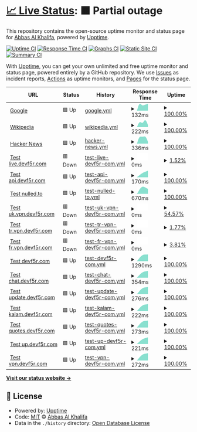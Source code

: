 # [📈 Live Status](https://info-devf5r.github.io/VPN): <!--live status--> **🟧 Partial outage**

This repository contains the open-source uptime monitor and status page for [Abbas Al Khalifa](http://www.devf5r.com/), powered by [Upptime](https://github.com/upptime/upptime).

[![Uptime CI](https://github.com/info-devf5r/VPN/workflows/Uptime%20CI/badge.svg)](https://github.com/info-devf5r/VPN/actions?query=workflow%3A%22Uptime+CI%22)
[![Response Time CI](https://github.com/info-devf5r/VPN/workflows/Response%20Time%20CI/badge.svg)](https://github.com/info-devf5r/VPN/actions?query=workflow%3A%22Response+Time+CI%22)
[![Graphs CI](https://github.com/info-devf5r/VPN/workflows/Graphs%20CI/badge.svg)](https://github.com/info-devf5r/VPN/actions?query=workflow%3A%22Graphs+CI%22)
[![Static Site CI](https://github.com/info-devf5r/VPN/workflows/Static%20Site%20CI/badge.svg)](https://github.com/info-devf5r/VPN/actions?query=workflow%3A%22Static+Site+CI%22)
[![Summary CI](https://github.com/info-devf5r/VPN/workflows/Summary%20CI/badge.svg)](https://github.com/info-devf5r/VPN/actions?query=workflow%3A%22Summary+CI%22)

With [Upptime](https://upptime.js.org), you can get your own unlimited and free uptime monitor and status page, powered entirely by a GitHub repository. We use [Issues](https://github.com/info-devf5r/VPN/issues) as incident reports, [Actions](https://github.com/info-devf5r/VPN/actions) as uptime monitors, and [Pages](https://info-devf5r.github.io/VPN) for the status page.

<!--start: status pages-->
<!-- This summary is generated by Upptime (https://github.com/upptime/upptime) -->
<!-- Do not edit this manually, your changes will be overwritten -->
<!-- prettier-ignore -->
| URL | Status | History | Response Time | Uptime |
| --- | ------ | ------- | ------------- | ------ |
| <img alt="" src="https://icons.duckduckgo.com/ip3/www.google.com.ico" height="13"> [Google](https://www.google.com) | 🟩 Up | [google.yml](https://github.com/info-devf5r/VPN/commits/HEAD/history/google.yml) | <details><summary><img alt="Response time graph" src="./graphs/google/response-time-week.png" height="20"> 132ms</summary><br><a href="https://info-devf5r.github.io/VPN/history/google"><img alt="Response time 132" src="https://img.shields.io/endpoint?url=https%3A%2F%2Fraw.githubusercontent.com%2Finfo-devf5r%2FVPN%2FHEAD%2Fapi%2Fgoogle%2Fresponse-time.json"></a><br><a href="https://info-devf5r.github.io/VPN/history/google"><img alt="24-hour response time 132" src="https://img.shields.io/endpoint?url=https%3A%2F%2Fraw.githubusercontent.com%2Finfo-devf5r%2FVPN%2FHEAD%2Fapi%2Fgoogle%2Fresponse-time-day.json"></a><br><a href="https://info-devf5r.github.io/VPN/history/google"><img alt="7-day response time 132" src="https://img.shields.io/endpoint?url=https%3A%2F%2Fraw.githubusercontent.com%2Finfo-devf5r%2FVPN%2FHEAD%2Fapi%2Fgoogle%2Fresponse-time-week.json"></a><br><a href="https://info-devf5r.github.io/VPN/history/google"><img alt="30-day response time 132" src="https://img.shields.io/endpoint?url=https%3A%2F%2Fraw.githubusercontent.com%2Finfo-devf5r%2FVPN%2FHEAD%2Fapi%2Fgoogle%2Fresponse-time-month.json"></a><br><a href="https://info-devf5r.github.io/VPN/history/google"><img alt="1-year response time 132" src="https://img.shields.io/endpoint?url=https%3A%2F%2Fraw.githubusercontent.com%2Finfo-devf5r%2FVPN%2FHEAD%2Fapi%2Fgoogle%2Fresponse-time-year.json"></a></details> | <details><summary><a href="https://info-devf5r.github.io/VPN/history/google">100.00%</a></summary><a href="https://info-devf5r.github.io/VPN/history/google"><img alt="All-time uptime 100.00%" src="https://img.shields.io/endpoint?url=https%3A%2F%2Fraw.githubusercontent.com%2Finfo-devf5r%2FVPN%2FHEAD%2Fapi%2Fgoogle%2Fuptime.json"></a><br><a href="https://info-devf5r.github.io/VPN/history/google"><img alt="24-hour uptime 100.00%" src="https://img.shields.io/endpoint?url=https%3A%2F%2Fraw.githubusercontent.com%2Finfo-devf5r%2FVPN%2FHEAD%2Fapi%2Fgoogle%2Fuptime-day.json"></a><br><a href="https://info-devf5r.github.io/VPN/history/google"><img alt="7-day uptime 100.00%" src="https://img.shields.io/endpoint?url=https%3A%2F%2Fraw.githubusercontent.com%2Finfo-devf5r%2FVPN%2FHEAD%2Fapi%2Fgoogle%2Fuptime-week.json"></a><br><a href="https://info-devf5r.github.io/VPN/history/google"><img alt="30-day uptime 100.00%" src="https://img.shields.io/endpoint?url=https%3A%2F%2Fraw.githubusercontent.com%2Finfo-devf5r%2FVPN%2FHEAD%2Fapi%2Fgoogle%2Fuptime-month.json"></a><br><a href="https://info-devf5r.github.io/VPN/history/google"><img alt="1-year uptime 100.00%" src="https://img.shields.io/endpoint?url=https%3A%2F%2Fraw.githubusercontent.com%2Finfo-devf5r%2FVPN%2FHEAD%2Fapi%2Fgoogle%2Fuptime-year.json"></a></details>
| <img alt="" src="https://icons.duckduckgo.com/ip3/en.wikipedia.org.ico" height="13"> [Wikipedia](https://en.wikipedia.org) | 🟩 Up | [wikipedia.yml](https://github.com/info-devf5r/VPN/commits/HEAD/history/wikipedia.yml) | <details><summary><img alt="Response time graph" src="./graphs/wikipedia/response-time-week.png" height="20"> 222ms</summary><br><a href="https://info-devf5r.github.io/VPN/history/wikipedia"><img alt="Response time 222" src="https://img.shields.io/endpoint?url=https%3A%2F%2Fraw.githubusercontent.com%2Finfo-devf5r%2FVPN%2FHEAD%2Fapi%2Fwikipedia%2Fresponse-time.json"></a><br><a href="https://info-devf5r.github.io/VPN/history/wikipedia"><img alt="24-hour response time 222" src="https://img.shields.io/endpoint?url=https%3A%2F%2Fraw.githubusercontent.com%2Finfo-devf5r%2FVPN%2FHEAD%2Fapi%2Fwikipedia%2Fresponse-time-day.json"></a><br><a href="https://info-devf5r.github.io/VPN/history/wikipedia"><img alt="7-day response time 222" src="https://img.shields.io/endpoint?url=https%3A%2F%2Fraw.githubusercontent.com%2Finfo-devf5r%2FVPN%2FHEAD%2Fapi%2Fwikipedia%2Fresponse-time-week.json"></a><br><a href="https://info-devf5r.github.io/VPN/history/wikipedia"><img alt="30-day response time 222" src="https://img.shields.io/endpoint?url=https%3A%2F%2Fraw.githubusercontent.com%2Finfo-devf5r%2FVPN%2FHEAD%2Fapi%2Fwikipedia%2Fresponse-time-month.json"></a><br><a href="https://info-devf5r.github.io/VPN/history/wikipedia"><img alt="1-year response time 222" src="https://img.shields.io/endpoint?url=https%3A%2F%2Fraw.githubusercontent.com%2Finfo-devf5r%2FVPN%2FHEAD%2Fapi%2Fwikipedia%2Fresponse-time-year.json"></a></details> | <details><summary><a href="https://info-devf5r.github.io/VPN/history/wikipedia">100.00%</a></summary><a href="https://info-devf5r.github.io/VPN/history/wikipedia"><img alt="All-time uptime 100.00%" src="https://img.shields.io/endpoint?url=https%3A%2F%2Fraw.githubusercontent.com%2Finfo-devf5r%2FVPN%2FHEAD%2Fapi%2Fwikipedia%2Fuptime.json"></a><br><a href="https://info-devf5r.github.io/VPN/history/wikipedia"><img alt="24-hour uptime 100.00%" src="https://img.shields.io/endpoint?url=https%3A%2F%2Fraw.githubusercontent.com%2Finfo-devf5r%2FVPN%2FHEAD%2Fapi%2Fwikipedia%2Fuptime-day.json"></a><br><a href="https://info-devf5r.github.io/VPN/history/wikipedia"><img alt="7-day uptime 100.00%" src="https://img.shields.io/endpoint?url=https%3A%2F%2Fraw.githubusercontent.com%2Finfo-devf5r%2FVPN%2FHEAD%2Fapi%2Fwikipedia%2Fuptime-week.json"></a><br><a href="https://info-devf5r.github.io/VPN/history/wikipedia"><img alt="30-day uptime 100.00%" src="https://img.shields.io/endpoint?url=https%3A%2F%2Fraw.githubusercontent.com%2Finfo-devf5r%2FVPN%2FHEAD%2Fapi%2Fwikipedia%2Fuptime-month.json"></a><br><a href="https://info-devf5r.github.io/VPN/history/wikipedia"><img alt="1-year uptime 100.00%" src="https://img.shields.io/endpoint?url=https%3A%2F%2Fraw.githubusercontent.com%2Finfo-devf5r%2FVPN%2FHEAD%2Fapi%2Fwikipedia%2Fuptime-year.json"></a></details>
| <img alt="" src="https://icons.duckduckgo.com/ip3/news.ycombinator.com.ico" height="13"> [Hacker News](https://news.ycombinator.com) | 🟩 Up | [hacker-news.yml](https://github.com/info-devf5r/VPN/commits/HEAD/history/hacker-news.yml) | <details><summary><img alt="Response time graph" src="./graphs/hacker-news/response-time-week.png" height="20"> 336ms</summary><br><a href="https://info-devf5r.github.io/VPN/history/hacker-news"><img alt="Response time 336" src="https://img.shields.io/endpoint?url=https%3A%2F%2Fraw.githubusercontent.com%2Finfo-devf5r%2FVPN%2FHEAD%2Fapi%2Fhacker-news%2Fresponse-time.json"></a><br><a href="https://info-devf5r.github.io/VPN/history/hacker-news"><img alt="24-hour response time 336" src="https://img.shields.io/endpoint?url=https%3A%2F%2Fraw.githubusercontent.com%2Finfo-devf5r%2FVPN%2FHEAD%2Fapi%2Fhacker-news%2Fresponse-time-day.json"></a><br><a href="https://info-devf5r.github.io/VPN/history/hacker-news"><img alt="7-day response time 336" src="https://img.shields.io/endpoint?url=https%3A%2F%2Fraw.githubusercontent.com%2Finfo-devf5r%2FVPN%2FHEAD%2Fapi%2Fhacker-news%2Fresponse-time-week.json"></a><br><a href="https://info-devf5r.github.io/VPN/history/hacker-news"><img alt="30-day response time 336" src="https://img.shields.io/endpoint?url=https%3A%2F%2Fraw.githubusercontent.com%2Finfo-devf5r%2FVPN%2FHEAD%2Fapi%2Fhacker-news%2Fresponse-time-month.json"></a><br><a href="https://info-devf5r.github.io/VPN/history/hacker-news"><img alt="1-year response time 336" src="https://img.shields.io/endpoint?url=https%3A%2F%2Fraw.githubusercontent.com%2Finfo-devf5r%2FVPN%2FHEAD%2Fapi%2Fhacker-news%2Fresponse-time-year.json"></a></details> | <details><summary><a href="https://info-devf5r.github.io/VPN/history/hacker-news">100.00%</a></summary><a href="https://info-devf5r.github.io/VPN/history/hacker-news"><img alt="All-time uptime 100.00%" src="https://img.shields.io/endpoint?url=https%3A%2F%2Fraw.githubusercontent.com%2Finfo-devf5r%2FVPN%2FHEAD%2Fapi%2Fhacker-news%2Fuptime.json"></a><br><a href="https://info-devf5r.github.io/VPN/history/hacker-news"><img alt="24-hour uptime 100.00%" src="https://img.shields.io/endpoint?url=https%3A%2F%2Fraw.githubusercontent.com%2Finfo-devf5r%2FVPN%2FHEAD%2Fapi%2Fhacker-news%2Fuptime-day.json"></a><br><a href="https://info-devf5r.github.io/VPN/history/hacker-news"><img alt="7-day uptime 100.00%" src="https://img.shields.io/endpoint?url=https%3A%2F%2Fraw.githubusercontent.com%2Finfo-devf5r%2FVPN%2FHEAD%2Fapi%2Fhacker-news%2Fuptime-week.json"></a><br><a href="https://info-devf5r.github.io/VPN/history/hacker-news"><img alt="30-day uptime 100.00%" src="https://img.shields.io/endpoint?url=https%3A%2F%2Fraw.githubusercontent.com%2Finfo-devf5r%2FVPN%2FHEAD%2Fapi%2Fhacker-news%2Fuptime-month.json"></a><br><a href="https://info-devf5r.github.io/VPN/history/hacker-news"><img alt="1-year uptime 100.00%" src="https://img.shields.io/endpoint?url=https%3A%2F%2Fraw.githubusercontent.com%2Finfo-devf5r%2FVPN%2FHEAD%2Fapi%2Fhacker-news%2Fuptime-year.json"></a></details>
| <img alt="" src="https://icons.duckduckgo.com/ip3/live.devf5r.com.ico" height="13"> [Test live.devf5r.com](https://live.devf5r.com) | 🟥 Down | [test-live-devf5r-com.yml](https://github.com/info-devf5r/VPN/commits/HEAD/history/test-live-devf5r-com.yml) | <details><summary><img alt="Response time graph" src="./graphs/test-live-devf5r-com/response-time-week.png" height="20"> 0ms</summary><br><a href="https://info-devf5r.github.io/VPN/history/test-live-devf5r-com"><img alt="Response time 0" src="https://img.shields.io/endpoint?url=https%3A%2F%2Fraw.githubusercontent.com%2Finfo-devf5r%2FVPN%2FHEAD%2Fapi%2Ftest-live-devf5r-com%2Fresponse-time.json"></a><br><a href="https://info-devf5r.github.io/VPN/history/test-live-devf5r-com"><img alt="24-hour response time 0" src="https://img.shields.io/endpoint?url=https%3A%2F%2Fraw.githubusercontent.com%2Finfo-devf5r%2FVPN%2FHEAD%2Fapi%2Ftest-live-devf5r-com%2Fresponse-time-day.json"></a><br><a href="https://info-devf5r.github.io/VPN/history/test-live-devf5r-com"><img alt="7-day response time 0" src="https://img.shields.io/endpoint?url=https%3A%2F%2Fraw.githubusercontent.com%2Finfo-devf5r%2FVPN%2FHEAD%2Fapi%2Ftest-live-devf5r-com%2Fresponse-time-week.json"></a><br><a href="https://info-devf5r.github.io/VPN/history/test-live-devf5r-com"><img alt="30-day response time 0" src="https://img.shields.io/endpoint?url=https%3A%2F%2Fraw.githubusercontent.com%2Finfo-devf5r%2FVPN%2FHEAD%2Fapi%2Ftest-live-devf5r-com%2Fresponse-time-month.json"></a><br><a href="https://info-devf5r.github.io/VPN/history/test-live-devf5r-com"><img alt="1-year response time 0" src="https://img.shields.io/endpoint?url=https%3A%2F%2Fraw.githubusercontent.com%2Finfo-devf5r%2FVPN%2FHEAD%2Fapi%2Ftest-live-devf5r-com%2Fresponse-time-year.json"></a></details> | <details><summary><a href="https://info-devf5r.github.io/VPN/history/test-live-devf5r-com">1.52%</a></summary><a href="https://info-devf5r.github.io/VPN/history/test-live-devf5r-com"><img alt="All-time uptime 1.52%" src="https://img.shields.io/endpoint?url=https%3A%2F%2Fraw.githubusercontent.com%2Finfo-devf5r%2FVPN%2FHEAD%2Fapi%2Ftest-live-devf5r-com%2Fuptime.json"></a><br><a href="https://info-devf5r.github.io/VPN/history/test-live-devf5r-com"><img alt="24-hour uptime 1.52%" src="https://img.shields.io/endpoint?url=https%3A%2F%2Fraw.githubusercontent.com%2Finfo-devf5r%2FVPN%2FHEAD%2Fapi%2Ftest-live-devf5r-com%2Fuptime-day.json"></a><br><a href="https://info-devf5r.github.io/VPN/history/test-live-devf5r-com"><img alt="7-day uptime 1.52%" src="https://img.shields.io/endpoint?url=https%3A%2F%2Fraw.githubusercontent.com%2Finfo-devf5r%2FVPN%2FHEAD%2Fapi%2Ftest-live-devf5r-com%2Fuptime-week.json"></a><br><a href="https://info-devf5r.github.io/VPN/history/test-live-devf5r-com"><img alt="30-day uptime 1.52%" src="https://img.shields.io/endpoint?url=https%3A%2F%2Fraw.githubusercontent.com%2Finfo-devf5r%2FVPN%2FHEAD%2Fapi%2Ftest-live-devf5r-com%2Fuptime-month.json"></a><br><a href="https://info-devf5r.github.io/VPN/history/test-live-devf5r-com"><img alt="1-year uptime 1.52%" src="https://img.shields.io/endpoint?url=https%3A%2F%2Fraw.githubusercontent.com%2Finfo-devf5r%2FVPN%2FHEAD%2Fapi%2Ftest-live-devf5r-com%2Fuptime-year.json"></a></details>
| <img alt="" src="https://icons.duckduckgo.com/ip3/api.devf5r.com.ico" height="13"> [Test api.devf5r.com](http://api.devf5r.com) | 🟩 Up | [test-api-devf5r-com.yml](https://github.com/info-devf5r/VPN/commits/HEAD/history/test-api-devf5r-com.yml) | <details><summary><img alt="Response time graph" src="./graphs/test-api-devf5r-com/response-time-week.png" height="20"> 170ms</summary><br><a href="https://info-devf5r.github.io/VPN/history/test-api-devf5r-com"><img alt="Response time 170" src="https://img.shields.io/endpoint?url=https%3A%2F%2Fraw.githubusercontent.com%2Finfo-devf5r%2FVPN%2FHEAD%2Fapi%2Ftest-api-devf5r-com%2Fresponse-time.json"></a><br><a href="https://info-devf5r.github.io/VPN/history/test-api-devf5r-com"><img alt="24-hour response time 170" src="https://img.shields.io/endpoint?url=https%3A%2F%2Fraw.githubusercontent.com%2Finfo-devf5r%2FVPN%2FHEAD%2Fapi%2Ftest-api-devf5r-com%2Fresponse-time-day.json"></a><br><a href="https://info-devf5r.github.io/VPN/history/test-api-devf5r-com"><img alt="7-day response time 170" src="https://img.shields.io/endpoint?url=https%3A%2F%2Fraw.githubusercontent.com%2Finfo-devf5r%2FVPN%2FHEAD%2Fapi%2Ftest-api-devf5r-com%2Fresponse-time-week.json"></a><br><a href="https://info-devf5r.github.io/VPN/history/test-api-devf5r-com"><img alt="30-day response time 170" src="https://img.shields.io/endpoint?url=https%3A%2F%2Fraw.githubusercontent.com%2Finfo-devf5r%2FVPN%2FHEAD%2Fapi%2Ftest-api-devf5r-com%2Fresponse-time-month.json"></a><br><a href="https://info-devf5r.github.io/VPN/history/test-api-devf5r-com"><img alt="1-year response time 170" src="https://img.shields.io/endpoint?url=https%3A%2F%2Fraw.githubusercontent.com%2Finfo-devf5r%2FVPN%2FHEAD%2Fapi%2Ftest-api-devf5r-com%2Fresponse-time-year.json"></a></details> | <details><summary><a href="https://info-devf5r.github.io/VPN/history/test-api-devf5r-com">100.00%</a></summary><a href="https://info-devf5r.github.io/VPN/history/test-api-devf5r-com"><img alt="All-time uptime 100.00%" src="https://img.shields.io/endpoint?url=https%3A%2F%2Fraw.githubusercontent.com%2Finfo-devf5r%2FVPN%2FHEAD%2Fapi%2Ftest-api-devf5r-com%2Fuptime.json"></a><br><a href="https://info-devf5r.github.io/VPN/history/test-api-devf5r-com"><img alt="24-hour uptime 100.00%" src="https://img.shields.io/endpoint?url=https%3A%2F%2Fraw.githubusercontent.com%2Finfo-devf5r%2FVPN%2FHEAD%2Fapi%2Ftest-api-devf5r-com%2Fuptime-day.json"></a><br><a href="https://info-devf5r.github.io/VPN/history/test-api-devf5r-com"><img alt="7-day uptime 100.00%" src="https://img.shields.io/endpoint?url=https%3A%2F%2Fraw.githubusercontent.com%2Finfo-devf5r%2FVPN%2FHEAD%2Fapi%2Ftest-api-devf5r-com%2Fuptime-week.json"></a><br><a href="https://info-devf5r.github.io/VPN/history/test-api-devf5r-com"><img alt="30-day uptime 100.00%" src="https://img.shields.io/endpoint?url=https%3A%2F%2Fraw.githubusercontent.com%2Finfo-devf5r%2FVPN%2FHEAD%2Fapi%2Ftest-api-devf5r-com%2Fuptime-month.json"></a><br><a href="https://info-devf5r.github.io/VPN/history/test-api-devf5r-com"><img alt="1-year uptime 100.00%" src="https://img.shields.io/endpoint?url=https%3A%2F%2Fraw.githubusercontent.com%2Finfo-devf5r%2FVPN%2FHEAD%2Fapi%2Ftest-api-devf5r-com%2Fuptime-year.json"></a></details>
| <img alt="" src="https://icons.duckduckgo.com/ip3/www.nulled.to.ico" height="13"> [Test nulled.to](https://www.nulled.to) | 🟩 Up | [test-nulled-to.yml](https://github.com/info-devf5r/VPN/commits/HEAD/history/test-nulled-to.yml) | <details><summary><img alt="Response time graph" src="./graphs/test-nulled-to/response-time-week.png" height="20"> 670ms</summary><br><a href="https://info-devf5r.github.io/VPN/history/test-nulled-to"><img alt="Response time 670" src="https://img.shields.io/endpoint?url=https%3A%2F%2Fraw.githubusercontent.com%2Finfo-devf5r%2FVPN%2FHEAD%2Fapi%2Ftest-nulled-to%2Fresponse-time.json"></a><br><a href="https://info-devf5r.github.io/VPN/history/test-nulled-to"><img alt="24-hour response time 670" src="https://img.shields.io/endpoint?url=https%3A%2F%2Fraw.githubusercontent.com%2Finfo-devf5r%2FVPN%2FHEAD%2Fapi%2Ftest-nulled-to%2Fresponse-time-day.json"></a><br><a href="https://info-devf5r.github.io/VPN/history/test-nulled-to"><img alt="7-day response time 670" src="https://img.shields.io/endpoint?url=https%3A%2F%2Fraw.githubusercontent.com%2Finfo-devf5r%2FVPN%2FHEAD%2Fapi%2Ftest-nulled-to%2Fresponse-time-week.json"></a><br><a href="https://info-devf5r.github.io/VPN/history/test-nulled-to"><img alt="30-day response time 670" src="https://img.shields.io/endpoint?url=https%3A%2F%2Fraw.githubusercontent.com%2Finfo-devf5r%2FVPN%2FHEAD%2Fapi%2Ftest-nulled-to%2Fresponse-time-month.json"></a><br><a href="https://info-devf5r.github.io/VPN/history/test-nulled-to"><img alt="1-year response time 670" src="https://img.shields.io/endpoint?url=https%3A%2F%2Fraw.githubusercontent.com%2Finfo-devf5r%2FVPN%2FHEAD%2Fapi%2Ftest-nulled-to%2Fresponse-time-year.json"></a></details> | <details><summary><a href="https://info-devf5r.github.io/VPN/history/test-nulled-to">100.00%</a></summary><a href="https://info-devf5r.github.io/VPN/history/test-nulled-to"><img alt="All-time uptime 100.00%" src="https://img.shields.io/endpoint?url=https%3A%2F%2Fraw.githubusercontent.com%2Finfo-devf5r%2FVPN%2FHEAD%2Fapi%2Ftest-nulled-to%2Fuptime.json"></a><br><a href="https://info-devf5r.github.io/VPN/history/test-nulled-to"><img alt="24-hour uptime 100.00%" src="https://img.shields.io/endpoint?url=https%3A%2F%2Fraw.githubusercontent.com%2Finfo-devf5r%2FVPN%2FHEAD%2Fapi%2Ftest-nulled-to%2Fuptime-day.json"></a><br><a href="https://info-devf5r.github.io/VPN/history/test-nulled-to"><img alt="7-day uptime 100.00%" src="https://img.shields.io/endpoint?url=https%3A%2F%2Fraw.githubusercontent.com%2Finfo-devf5r%2FVPN%2FHEAD%2Fapi%2Ftest-nulled-to%2Fuptime-week.json"></a><br><a href="https://info-devf5r.github.io/VPN/history/test-nulled-to"><img alt="30-day uptime 100.00%" src="https://img.shields.io/endpoint?url=https%3A%2F%2Fraw.githubusercontent.com%2Finfo-devf5r%2FVPN%2FHEAD%2Fapi%2Ftest-nulled-to%2Fuptime-month.json"></a><br><a href="https://info-devf5r.github.io/VPN/history/test-nulled-to"><img alt="1-year uptime 100.00%" src="https://img.shields.io/endpoint?url=https%3A%2F%2Fraw.githubusercontent.com%2Finfo-devf5r%2FVPN%2FHEAD%2Fapi%2Ftest-nulled-to%2Fuptime-year.json"></a></details>
| <img alt="" src="https://icons.duckduckgo.com/ip3/uk.vpn.devf5r.com.ico" height="13"> [Test uk.vpn.devf5r.com](http://uk.vpn.devf5r.com) | 🟥 Down | [test-uk-vpn-devf5r-com.yml](https://github.com/info-devf5r/VPN/commits/HEAD/history/test-uk-vpn-devf5r-com.yml) | <details><summary><img alt="Response time graph" src="./graphs/test-uk-vpn-devf5r-com/response-time-week.png" height="20"> 0ms</summary><br><a href="https://info-devf5r.github.io/VPN/history/test-uk-vpn-devf5r-com"><img alt="Response time 0" src="https://img.shields.io/endpoint?url=https%3A%2F%2Fraw.githubusercontent.com%2Finfo-devf5r%2FVPN%2FHEAD%2Fapi%2Ftest-uk-vpn-devf5r-com%2Fresponse-time.json"></a><br><a href="https://info-devf5r.github.io/VPN/history/test-uk-vpn-devf5r-com"><img alt="24-hour response time 0" src="https://img.shields.io/endpoint?url=https%3A%2F%2Fraw.githubusercontent.com%2Finfo-devf5r%2FVPN%2FHEAD%2Fapi%2Ftest-uk-vpn-devf5r-com%2Fresponse-time-day.json"></a><br><a href="https://info-devf5r.github.io/VPN/history/test-uk-vpn-devf5r-com"><img alt="7-day response time 0" src="https://img.shields.io/endpoint?url=https%3A%2F%2Fraw.githubusercontent.com%2Finfo-devf5r%2FVPN%2FHEAD%2Fapi%2Ftest-uk-vpn-devf5r-com%2Fresponse-time-week.json"></a><br><a href="https://info-devf5r.github.io/VPN/history/test-uk-vpn-devf5r-com"><img alt="30-day response time 0" src="https://img.shields.io/endpoint?url=https%3A%2F%2Fraw.githubusercontent.com%2Finfo-devf5r%2FVPN%2FHEAD%2Fapi%2Ftest-uk-vpn-devf5r-com%2Fresponse-time-month.json"></a><br><a href="https://info-devf5r.github.io/VPN/history/test-uk-vpn-devf5r-com"><img alt="1-year response time 0" src="https://img.shields.io/endpoint?url=https%3A%2F%2Fraw.githubusercontent.com%2Finfo-devf5r%2FVPN%2FHEAD%2Fapi%2Ftest-uk-vpn-devf5r-com%2Fresponse-time-year.json"></a></details> | <details><summary><a href="https://info-devf5r.github.io/VPN/history/test-uk-vpn-devf5r-com">54.57%</a></summary><a href="https://info-devf5r.github.io/VPN/history/test-uk-vpn-devf5r-com"><img alt="All-time uptime 54.57%" src="https://img.shields.io/endpoint?url=https%3A%2F%2Fraw.githubusercontent.com%2Finfo-devf5r%2FVPN%2FHEAD%2Fapi%2Ftest-uk-vpn-devf5r-com%2Fuptime.json"></a><br><a href="https://info-devf5r.github.io/VPN/history/test-uk-vpn-devf5r-com"><img alt="24-hour uptime 54.57%" src="https://img.shields.io/endpoint?url=https%3A%2F%2Fraw.githubusercontent.com%2Finfo-devf5r%2FVPN%2FHEAD%2Fapi%2Ftest-uk-vpn-devf5r-com%2Fuptime-day.json"></a><br><a href="https://info-devf5r.github.io/VPN/history/test-uk-vpn-devf5r-com"><img alt="7-day uptime 54.57%" src="https://img.shields.io/endpoint?url=https%3A%2F%2Fraw.githubusercontent.com%2Finfo-devf5r%2FVPN%2FHEAD%2Fapi%2Ftest-uk-vpn-devf5r-com%2Fuptime-week.json"></a><br><a href="https://info-devf5r.github.io/VPN/history/test-uk-vpn-devf5r-com"><img alt="30-day uptime 54.57%" src="https://img.shields.io/endpoint?url=https%3A%2F%2Fraw.githubusercontent.com%2Finfo-devf5r%2FVPN%2FHEAD%2Fapi%2Ftest-uk-vpn-devf5r-com%2Fuptime-month.json"></a><br><a href="https://info-devf5r.github.io/VPN/history/test-uk-vpn-devf5r-com"><img alt="1-year uptime 54.57%" src="https://img.shields.io/endpoint?url=https%3A%2F%2Fraw.githubusercontent.com%2Finfo-devf5r%2FVPN%2FHEAD%2Fapi%2Ftest-uk-vpn-devf5r-com%2Fuptime-year.json"></a></details>
| <img alt="" src="https://icons.duckduckgo.com/ip3/tr.vpn.devf5r.com.ico" height="13"> [Test tr.vpn.devf5r.com](http://tr.vpn.devf5r.com) | 🟥 Down | [test-tr-vpn-devf5r-com.yml](https://github.com/info-devf5r/VPN/commits/HEAD/history/test-tr-vpn-devf5r-com.yml) | <details><summary><img alt="Response time graph" src="./graphs/test-tr-vpn-devf5r-com/response-time-week.png" height="20"> 0ms</summary><br><a href="https://info-devf5r.github.io/VPN/history/test-tr-vpn-devf5r-com"><img alt="Response time 0" src="https://img.shields.io/endpoint?url=https%3A%2F%2Fraw.githubusercontent.com%2Finfo-devf5r%2FVPN%2FHEAD%2Fapi%2Ftest-tr-vpn-devf5r-com%2Fresponse-time.json"></a><br><a href="https://info-devf5r.github.io/VPN/history/test-tr-vpn-devf5r-com"><img alt="24-hour response time 0" src="https://img.shields.io/endpoint?url=https%3A%2F%2Fraw.githubusercontent.com%2Finfo-devf5r%2FVPN%2FHEAD%2Fapi%2Ftest-tr-vpn-devf5r-com%2Fresponse-time-day.json"></a><br><a href="https://info-devf5r.github.io/VPN/history/test-tr-vpn-devf5r-com"><img alt="7-day response time 0" src="https://img.shields.io/endpoint?url=https%3A%2F%2Fraw.githubusercontent.com%2Finfo-devf5r%2FVPN%2FHEAD%2Fapi%2Ftest-tr-vpn-devf5r-com%2Fresponse-time-week.json"></a><br><a href="https://info-devf5r.github.io/VPN/history/test-tr-vpn-devf5r-com"><img alt="30-day response time 0" src="https://img.shields.io/endpoint?url=https%3A%2F%2Fraw.githubusercontent.com%2Finfo-devf5r%2FVPN%2FHEAD%2Fapi%2Ftest-tr-vpn-devf5r-com%2Fresponse-time-month.json"></a><br><a href="https://info-devf5r.github.io/VPN/history/test-tr-vpn-devf5r-com"><img alt="1-year response time 0" src="https://img.shields.io/endpoint?url=https%3A%2F%2Fraw.githubusercontent.com%2Finfo-devf5r%2FVPN%2FHEAD%2Fapi%2Ftest-tr-vpn-devf5r-com%2Fresponse-time-year.json"></a></details> | <details><summary><a href="https://info-devf5r.github.io/VPN/history/test-tr-vpn-devf5r-com">1.77%</a></summary><a href="https://info-devf5r.github.io/VPN/history/test-tr-vpn-devf5r-com"><img alt="All-time uptime 1.77%" src="https://img.shields.io/endpoint?url=https%3A%2F%2Fraw.githubusercontent.com%2Finfo-devf5r%2FVPN%2FHEAD%2Fapi%2Ftest-tr-vpn-devf5r-com%2Fuptime.json"></a><br><a href="https://info-devf5r.github.io/VPN/history/test-tr-vpn-devf5r-com"><img alt="24-hour uptime 1.77%" src="https://img.shields.io/endpoint?url=https%3A%2F%2Fraw.githubusercontent.com%2Finfo-devf5r%2FVPN%2FHEAD%2Fapi%2Ftest-tr-vpn-devf5r-com%2Fuptime-day.json"></a><br><a href="https://info-devf5r.github.io/VPN/history/test-tr-vpn-devf5r-com"><img alt="7-day uptime 1.77%" src="https://img.shields.io/endpoint?url=https%3A%2F%2Fraw.githubusercontent.com%2Finfo-devf5r%2FVPN%2FHEAD%2Fapi%2Ftest-tr-vpn-devf5r-com%2Fuptime-week.json"></a><br><a href="https://info-devf5r.github.io/VPN/history/test-tr-vpn-devf5r-com"><img alt="30-day uptime 1.77%" src="https://img.shields.io/endpoint?url=https%3A%2F%2Fraw.githubusercontent.com%2Finfo-devf5r%2FVPN%2FHEAD%2Fapi%2Ftest-tr-vpn-devf5r-com%2Fuptime-month.json"></a><br><a href="https://info-devf5r.github.io/VPN/history/test-tr-vpn-devf5r-com"><img alt="1-year uptime 1.77%" src="https://img.shields.io/endpoint?url=https%3A%2F%2Fraw.githubusercontent.com%2Finfo-devf5r%2FVPN%2FHEAD%2Fapi%2Ftest-tr-vpn-devf5r-com%2Fuptime-year.json"></a></details>
| <img alt="" src="https://icons.duckduckgo.com/ip3/fr.vpn.devf5r.com.ico" height="13"> [Test fr.vpn.devf5r.com](http://fr.vpn.devf5r.com) | 🟥 Down | [test-fr-vpn-devf5r-com.yml](https://github.com/info-devf5r/VPN/commits/HEAD/history/test-fr-vpn-devf5r-com.yml) | <details><summary><img alt="Response time graph" src="./graphs/test-fr-vpn-devf5r-com/response-time-week.png" height="20"> 0ms</summary><br><a href="https://info-devf5r.github.io/VPN/history/test-fr-vpn-devf5r-com"><img alt="Response time 0" src="https://img.shields.io/endpoint?url=https%3A%2F%2Fraw.githubusercontent.com%2Finfo-devf5r%2FVPN%2FHEAD%2Fapi%2Ftest-fr-vpn-devf5r-com%2Fresponse-time.json"></a><br><a href="https://info-devf5r.github.io/VPN/history/test-fr-vpn-devf5r-com"><img alt="24-hour response time 0" src="https://img.shields.io/endpoint?url=https%3A%2F%2Fraw.githubusercontent.com%2Finfo-devf5r%2FVPN%2FHEAD%2Fapi%2Ftest-fr-vpn-devf5r-com%2Fresponse-time-day.json"></a><br><a href="https://info-devf5r.github.io/VPN/history/test-fr-vpn-devf5r-com"><img alt="7-day response time 0" src="https://img.shields.io/endpoint?url=https%3A%2F%2Fraw.githubusercontent.com%2Finfo-devf5r%2FVPN%2FHEAD%2Fapi%2Ftest-fr-vpn-devf5r-com%2Fresponse-time-week.json"></a><br><a href="https://info-devf5r.github.io/VPN/history/test-fr-vpn-devf5r-com"><img alt="30-day response time 0" src="https://img.shields.io/endpoint?url=https%3A%2F%2Fraw.githubusercontent.com%2Finfo-devf5r%2FVPN%2FHEAD%2Fapi%2Ftest-fr-vpn-devf5r-com%2Fresponse-time-month.json"></a><br><a href="https://info-devf5r.github.io/VPN/history/test-fr-vpn-devf5r-com"><img alt="1-year response time 0" src="https://img.shields.io/endpoint?url=https%3A%2F%2Fraw.githubusercontent.com%2Finfo-devf5r%2FVPN%2FHEAD%2Fapi%2Ftest-fr-vpn-devf5r-com%2Fresponse-time-year.json"></a></details> | <details><summary><a href="https://info-devf5r.github.io/VPN/history/test-fr-vpn-devf5r-com">3.81%</a></summary><a href="https://info-devf5r.github.io/VPN/history/test-fr-vpn-devf5r-com"><img alt="All-time uptime 3.81%" src="https://img.shields.io/endpoint?url=https%3A%2F%2Fraw.githubusercontent.com%2Finfo-devf5r%2FVPN%2FHEAD%2Fapi%2Ftest-fr-vpn-devf5r-com%2Fuptime.json"></a><br><a href="https://info-devf5r.github.io/VPN/history/test-fr-vpn-devf5r-com"><img alt="24-hour uptime 3.81%" src="https://img.shields.io/endpoint?url=https%3A%2F%2Fraw.githubusercontent.com%2Finfo-devf5r%2FVPN%2FHEAD%2Fapi%2Ftest-fr-vpn-devf5r-com%2Fuptime-day.json"></a><br><a href="https://info-devf5r.github.io/VPN/history/test-fr-vpn-devf5r-com"><img alt="7-day uptime 3.81%" src="https://img.shields.io/endpoint?url=https%3A%2F%2Fraw.githubusercontent.com%2Finfo-devf5r%2FVPN%2FHEAD%2Fapi%2Ftest-fr-vpn-devf5r-com%2Fuptime-week.json"></a><br><a href="https://info-devf5r.github.io/VPN/history/test-fr-vpn-devf5r-com"><img alt="30-day uptime 3.81%" src="https://img.shields.io/endpoint?url=https%3A%2F%2Fraw.githubusercontent.com%2Finfo-devf5r%2FVPN%2FHEAD%2Fapi%2Ftest-fr-vpn-devf5r-com%2Fuptime-month.json"></a><br><a href="https://info-devf5r.github.io/VPN/history/test-fr-vpn-devf5r-com"><img alt="1-year uptime 3.81%" src="https://img.shields.io/endpoint?url=https%3A%2F%2Fraw.githubusercontent.com%2Finfo-devf5r%2FVPN%2FHEAD%2Fapi%2Ftest-fr-vpn-devf5r-com%2Fuptime-year.json"></a></details>
| <img alt="" src="https://icons.duckduckgo.com/ip3/devf5r.com.ico" height="13"> [Test devf5r.com](https://devf5r.com) | 🟩 Up | [test-devf5r-com.yml](https://github.com/info-devf5r/VPN/commits/HEAD/history/test-devf5r-com.yml) | <details><summary><img alt="Response time graph" src="./graphs/test-devf5r-com/response-time-week.png" height="20"> 1290ms</summary><br><a href="https://info-devf5r.github.io/VPN/history/test-devf5r-com"><img alt="Response time 1290" src="https://img.shields.io/endpoint?url=https%3A%2F%2Fraw.githubusercontent.com%2Finfo-devf5r%2FVPN%2FHEAD%2Fapi%2Ftest-devf5r-com%2Fresponse-time.json"></a><br><a href="https://info-devf5r.github.io/VPN/history/test-devf5r-com"><img alt="24-hour response time 1290" src="https://img.shields.io/endpoint?url=https%3A%2F%2Fraw.githubusercontent.com%2Finfo-devf5r%2FVPN%2FHEAD%2Fapi%2Ftest-devf5r-com%2Fresponse-time-day.json"></a><br><a href="https://info-devf5r.github.io/VPN/history/test-devf5r-com"><img alt="7-day response time 1290" src="https://img.shields.io/endpoint?url=https%3A%2F%2Fraw.githubusercontent.com%2Finfo-devf5r%2FVPN%2FHEAD%2Fapi%2Ftest-devf5r-com%2Fresponse-time-week.json"></a><br><a href="https://info-devf5r.github.io/VPN/history/test-devf5r-com"><img alt="30-day response time 1290" src="https://img.shields.io/endpoint?url=https%3A%2F%2Fraw.githubusercontent.com%2Finfo-devf5r%2FVPN%2FHEAD%2Fapi%2Ftest-devf5r-com%2Fresponse-time-month.json"></a><br><a href="https://info-devf5r.github.io/VPN/history/test-devf5r-com"><img alt="1-year response time 1290" src="https://img.shields.io/endpoint?url=https%3A%2F%2Fraw.githubusercontent.com%2Finfo-devf5r%2FVPN%2FHEAD%2Fapi%2Ftest-devf5r-com%2Fresponse-time-year.json"></a></details> | <details><summary><a href="https://info-devf5r.github.io/VPN/history/test-devf5r-com">100.00%</a></summary><a href="https://info-devf5r.github.io/VPN/history/test-devf5r-com"><img alt="All-time uptime 100.00%" src="https://img.shields.io/endpoint?url=https%3A%2F%2Fraw.githubusercontent.com%2Finfo-devf5r%2FVPN%2FHEAD%2Fapi%2Ftest-devf5r-com%2Fuptime.json"></a><br><a href="https://info-devf5r.github.io/VPN/history/test-devf5r-com"><img alt="24-hour uptime 100.00%" src="https://img.shields.io/endpoint?url=https%3A%2F%2Fraw.githubusercontent.com%2Finfo-devf5r%2FVPN%2FHEAD%2Fapi%2Ftest-devf5r-com%2Fuptime-day.json"></a><br><a href="https://info-devf5r.github.io/VPN/history/test-devf5r-com"><img alt="7-day uptime 100.00%" src="https://img.shields.io/endpoint?url=https%3A%2F%2Fraw.githubusercontent.com%2Finfo-devf5r%2FVPN%2FHEAD%2Fapi%2Ftest-devf5r-com%2Fuptime-week.json"></a><br><a href="https://info-devf5r.github.io/VPN/history/test-devf5r-com"><img alt="30-day uptime 100.00%" src="https://img.shields.io/endpoint?url=https%3A%2F%2Fraw.githubusercontent.com%2Finfo-devf5r%2FVPN%2FHEAD%2Fapi%2Ftest-devf5r-com%2Fuptime-month.json"></a><br><a href="https://info-devf5r.github.io/VPN/history/test-devf5r-com"><img alt="1-year uptime 100.00%" src="https://img.shields.io/endpoint?url=https%3A%2F%2Fraw.githubusercontent.com%2Finfo-devf5r%2FVPN%2FHEAD%2Fapi%2Ftest-devf5r-com%2Fuptime-year.json"></a></details>
| <img alt="" src="https://icons.duckduckgo.com/ip3/chat.devf5r.com.ico" height="13"> [Test chat.devf5r.com](https://chat.devf5r.com) | 🟩 Up | [test-chat-devf5r-com.yml](https://github.com/info-devf5r/VPN/commits/HEAD/history/test-chat-devf5r-com.yml) | <details><summary><img alt="Response time graph" src="./graphs/test-chat-devf5r-com/response-time-week.png" height="20"> 354ms</summary><br><a href="https://info-devf5r.github.io/VPN/history/test-chat-devf5r-com"><img alt="Response time 354" src="https://img.shields.io/endpoint?url=https%3A%2F%2Fraw.githubusercontent.com%2Finfo-devf5r%2FVPN%2FHEAD%2Fapi%2Ftest-chat-devf5r-com%2Fresponse-time.json"></a><br><a href="https://info-devf5r.github.io/VPN/history/test-chat-devf5r-com"><img alt="24-hour response time 354" src="https://img.shields.io/endpoint?url=https%3A%2F%2Fraw.githubusercontent.com%2Finfo-devf5r%2FVPN%2FHEAD%2Fapi%2Ftest-chat-devf5r-com%2Fresponse-time-day.json"></a><br><a href="https://info-devf5r.github.io/VPN/history/test-chat-devf5r-com"><img alt="7-day response time 354" src="https://img.shields.io/endpoint?url=https%3A%2F%2Fraw.githubusercontent.com%2Finfo-devf5r%2FVPN%2FHEAD%2Fapi%2Ftest-chat-devf5r-com%2Fresponse-time-week.json"></a><br><a href="https://info-devf5r.github.io/VPN/history/test-chat-devf5r-com"><img alt="30-day response time 354" src="https://img.shields.io/endpoint?url=https%3A%2F%2Fraw.githubusercontent.com%2Finfo-devf5r%2FVPN%2FHEAD%2Fapi%2Ftest-chat-devf5r-com%2Fresponse-time-month.json"></a><br><a href="https://info-devf5r.github.io/VPN/history/test-chat-devf5r-com"><img alt="1-year response time 354" src="https://img.shields.io/endpoint?url=https%3A%2F%2Fraw.githubusercontent.com%2Finfo-devf5r%2FVPN%2FHEAD%2Fapi%2Ftest-chat-devf5r-com%2Fresponse-time-year.json"></a></details> | <details><summary><a href="https://info-devf5r.github.io/VPN/history/test-chat-devf5r-com">100.00%</a></summary><a href="https://info-devf5r.github.io/VPN/history/test-chat-devf5r-com"><img alt="All-time uptime 100.00%" src="https://img.shields.io/endpoint?url=https%3A%2F%2Fraw.githubusercontent.com%2Finfo-devf5r%2FVPN%2FHEAD%2Fapi%2Ftest-chat-devf5r-com%2Fuptime.json"></a><br><a href="https://info-devf5r.github.io/VPN/history/test-chat-devf5r-com"><img alt="24-hour uptime 100.00%" src="https://img.shields.io/endpoint?url=https%3A%2F%2Fraw.githubusercontent.com%2Finfo-devf5r%2FVPN%2FHEAD%2Fapi%2Ftest-chat-devf5r-com%2Fuptime-day.json"></a><br><a href="https://info-devf5r.github.io/VPN/history/test-chat-devf5r-com"><img alt="7-day uptime 100.00%" src="https://img.shields.io/endpoint?url=https%3A%2F%2Fraw.githubusercontent.com%2Finfo-devf5r%2FVPN%2FHEAD%2Fapi%2Ftest-chat-devf5r-com%2Fuptime-week.json"></a><br><a href="https://info-devf5r.github.io/VPN/history/test-chat-devf5r-com"><img alt="30-day uptime 100.00%" src="https://img.shields.io/endpoint?url=https%3A%2F%2Fraw.githubusercontent.com%2Finfo-devf5r%2FVPN%2FHEAD%2Fapi%2Ftest-chat-devf5r-com%2Fuptime-month.json"></a><br><a href="https://info-devf5r.github.io/VPN/history/test-chat-devf5r-com"><img alt="1-year uptime 100.00%" src="https://img.shields.io/endpoint?url=https%3A%2F%2Fraw.githubusercontent.com%2Finfo-devf5r%2FVPN%2FHEAD%2Fapi%2Ftest-chat-devf5r-com%2Fuptime-year.json"></a></details>
| <img alt="" src="https://icons.duckduckgo.com/ip3/update.devf5r.com.ico" height="13"> [Test update.devf5r.com](https://update.devf5r.com) | 🟩 Up | [test-update-devf5r-com.yml](https://github.com/info-devf5r/VPN/commits/HEAD/history/test-update-devf5r-com.yml) | <details><summary><img alt="Response time graph" src="./graphs/test-update-devf5r-com/response-time-week.png" height="20"> 276ms</summary><br><a href="https://info-devf5r.github.io/VPN/history/test-update-devf5r-com"><img alt="Response time 276" src="https://img.shields.io/endpoint?url=https%3A%2F%2Fraw.githubusercontent.com%2Finfo-devf5r%2FVPN%2FHEAD%2Fapi%2Ftest-update-devf5r-com%2Fresponse-time.json"></a><br><a href="https://info-devf5r.github.io/VPN/history/test-update-devf5r-com"><img alt="24-hour response time 276" src="https://img.shields.io/endpoint?url=https%3A%2F%2Fraw.githubusercontent.com%2Finfo-devf5r%2FVPN%2FHEAD%2Fapi%2Ftest-update-devf5r-com%2Fresponse-time-day.json"></a><br><a href="https://info-devf5r.github.io/VPN/history/test-update-devf5r-com"><img alt="7-day response time 276" src="https://img.shields.io/endpoint?url=https%3A%2F%2Fraw.githubusercontent.com%2Finfo-devf5r%2FVPN%2FHEAD%2Fapi%2Ftest-update-devf5r-com%2Fresponse-time-week.json"></a><br><a href="https://info-devf5r.github.io/VPN/history/test-update-devf5r-com"><img alt="30-day response time 276" src="https://img.shields.io/endpoint?url=https%3A%2F%2Fraw.githubusercontent.com%2Finfo-devf5r%2FVPN%2FHEAD%2Fapi%2Ftest-update-devf5r-com%2Fresponse-time-month.json"></a><br><a href="https://info-devf5r.github.io/VPN/history/test-update-devf5r-com"><img alt="1-year response time 276" src="https://img.shields.io/endpoint?url=https%3A%2F%2Fraw.githubusercontent.com%2Finfo-devf5r%2FVPN%2FHEAD%2Fapi%2Ftest-update-devf5r-com%2Fresponse-time-year.json"></a></details> | <details><summary><a href="https://info-devf5r.github.io/VPN/history/test-update-devf5r-com">100.00%</a></summary><a href="https://info-devf5r.github.io/VPN/history/test-update-devf5r-com"><img alt="All-time uptime 100.00%" src="https://img.shields.io/endpoint?url=https%3A%2F%2Fraw.githubusercontent.com%2Finfo-devf5r%2FVPN%2FHEAD%2Fapi%2Ftest-update-devf5r-com%2Fuptime.json"></a><br><a href="https://info-devf5r.github.io/VPN/history/test-update-devf5r-com"><img alt="24-hour uptime 100.00%" src="https://img.shields.io/endpoint?url=https%3A%2F%2Fraw.githubusercontent.com%2Finfo-devf5r%2FVPN%2FHEAD%2Fapi%2Ftest-update-devf5r-com%2Fuptime-day.json"></a><br><a href="https://info-devf5r.github.io/VPN/history/test-update-devf5r-com"><img alt="7-day uptime 100.00%" src="https://img.shields.io/endpoint?url=https%3A%2F%2Fraw.githubusercontent.com%2Finfo-devf5r%2FVPN%2FHEAD%2Fapi%2Ftest-update-devf5r-com%2Fuptime-week.json"></a><br><a href="https://info-devf5r.github.io/VPN/history/test-update-devf5r-com"><img alt="30-day uptime 100.00%" src="https://img.shields.io/endpoint?url=https%3A%2F%2Fraw.githubusercontent.com%2Finfo-devf5r%2FVPN%2FHEAD%2Fapi%2Ftest-update-devf5r-com%2Fuptime-month.json"></a><br><a href="https://info-devf5r.github.io/VPN/history/test-update-devf5r-com"><img alt="1-year uptime 100.00%" src="https://img.shields.io/endpoint?url=https%3A%2F%2Fraw.githubusercontent.com%2Finfo-devf5r%2FVPN%2FHEAD%2Fapi%2Ftest-update-devf5r-com%2Fuptime-year.json"></a></details>
| <img alt="" src="https://icons.duckduckgo.com/ip3/kalam.devf5r.com.ico" height="13"> [Test kalam.devf5r.com](https://kalam.devf5r.com) | 🟩 Up | [test-kalam-devf5r-com.yml](https://github.com/info-devf5r/VPN/commits/HEAD/history/test-kalam-devf5r-com.yml) | <details><summary><img alt="Response time graph" src="./graphs/test-kalam-devf5r-com/response-time-week.png" height="20"> 222ms</summary><br><a href="https://info-devf5r.github.io/VPN/history/test-kalam-devf5r-com"><img alt="Response time 222" src="https://img.shields.io/endpoint?url=https%3A%2F%2Fraw.githubusercontent.com%2Finfo-devf5r%2FVPN%2FHEAD%2Fapi%2Ftest-kalam-devf5r-com%2Fresponse-time.json"></a><br><a href="https://info-devf5r.github.io/VPN/history/test-kalam-devf5r-com"><img alt="24-hour response time 222" src="https://img.shields.io/endpoint?url=https%3A%2F%2Fraw.githubusercontent.com%2Finfo-devf5r%2FVPN%2FHEAD%2Fapi%2Ftest-kalam-devf5r-com%2Fresponse-time-day.json"></a><br><a href="https://info-devf5r.github.io/VPN/history/test-kalam-devf5r-com"><img alt="7-day response time 222" src="https://img.shields.io/endpoint?url=https%3A%2F%2Fraw.githubusercontent.com%2Finfo-devf5r%2FVPN%2FHEAD%2Fapi%2Ftest-kalam-devf5r-com%2Fresponse-time-week.json"></a><br><a href="https://info-devf5r.github.io/VPN/history/test-kalam-devf5r-com"><img alt="30-day response time 222" src="https://img.shields.io/endpoint?url=https%3A%2F%2Fraw.githubusercontent.com%2Finfo-devf5r%2FVPN%2FHEAD%2Fapi%2Ftest-kalam-devf5r-com%2Fresponse-time-month.json"></a><br><a href="https://info-devf5r.github.io/VPN/history/test-kalam-devf5r-com"><img alt="1-year response time 222" src="https://img.shields.io/endpoint?url=https%3A%2F%2Fraw.githubusercontent.com%2Finfo-devf5r%2FVPN%2FHEAD%2Fapi%2Ftest-kalam-devf5r-com%2Fresponse-time-year.json"></a></details> | <details><summary><a href="https://info-devf5r.github.io/VPN/history/test-kalam-devf5r-com">100.00%</a></summary><a href="https://info-devf5r.github.io/VPN/history/test-kalam-devf5r-com"><img alt="All-time uptime 100.00%" src="https://img.shields.io/endpoint?url=https%3A%2F%2Fraw.githubusercontent.com%2Finfo-devf5r%2FVPN%2FHEAD%2Fapi%2Ftest-kalam-devf5r-com%2Fuptime.json"></a><br><a href="https://info-devf5r.github.io/VPN/history/test-kalam-devf5r-com"><img alt="24-hour uptime 100.00%" src="https://img.shields.io/endpoint?url=https%3A%2F%2Fraw.githubusercontent.com%2Finfo-devf5r%2FVPN%2FHEAD%2Fapi%2Ftest-kalam-devf5r-com%2Fuptime-day.json"></a><br><a href="https://info-devf5r.github.io/VPN/history/test-kalam-devf5r-com"><img alt="7-day uptime 100.00%" src="https://img.shields.io/endpoint?url=https%3A%2F%2Fraw.githubusercontent.com%2Finfo-devf5r%2FVPN%2FHEAD%2Fapi%2Ftest-kalam-devf5r-com%2Fuptime-week.json"></a><br><a href="https://info-devf5r.github.io/VPN/history/test-kalam-devf5r-com"><img alt="30-day uptime 100.00%" src="https://img.shields.io/endpoint?url=https%3A%2F%2Fraw.githubusercontent.com%2Finfo-devf5r%2FVPN%2FHEAD%2Fapi%2Ftest-kalam-devf5r-com%2Fuptime-month.json"></a><br><a href="https://info-devf5r.github.io/VPN/history/test-kalam-devf5r-com"><img alt="1-year uptime 100.00%" src="https://img.shields.io/endpoint?url=https%3A%2F%2Fraw.githubusercontent.com%2Finfo-devf5r%2FVPN%2FHEAD%2Fapi%2Ftest-kalam-devf5r-com%2Fuptime-year.json"></a></details>
| <img alt="" src="https://icons.duckduckgo.com/ip3/quotes.devf5r.com.ico" height="13"> [Test quotes.devf5r.com](https://quotes.devf5r.com) | 🟩 Up | [test-quotes-devf5r-com.yml](https://github.com/info-devf5r/VPN/commits/HEAD/history/test-quotes-devf5r-com.yml) | <details><summary><img alt="Response time graph" src="./graphs/test-quotes-devf5r-com/response-time-week.png" height="20"> 273ms</summary><br><a href="https://info-devf5r.github.io/VPN/history/test-quotes-devf5r-com"><img alt="Response time 273" src="https://img.shields.io/endpoint?url=https%3A%2F%2Fraw.githubusercontent.com%2Finfo-devf5r%2FVPN%2FHEAD%2Fapi%2Ftest-quotes-devf5r-com%2Fresponse-time.json"></a><br><a href="https://info-devf5r.github.io/VPN/history/test-quotes-devf5r-com"><img alt="24-hour response time 273" src="https://img.shields.io/endpoint?url=https%3A%2F%2Fraw.githubusercontent.com%2Finfo-devf5r%2FVPN%2FHEAD%2Fapi%2Ftest-quotes-devf5r-com%2Fresponse-time-day.json"></a><br><a href="https://info-devf5r.github.io/VPN/history/test-quotes-devf5r-com"><img alt="7-day response time 273" src="https://img.shields.io/endpoint?url=https%3A%2F%2Fraw.githubusercontent.com%2Finfo-devf5r%2FVPN%2FHEAD%2Fapi%2Ftest-quotes-devf5r-com%2Fresponse-time-week.json"></a><br><a href="https://info-devf5r.github.io/VPN/history/test-quotes-devf5r-com"><img alt="30-day response time 273" src="https://img.shields.io/endpoint?url=https%3A%2F%2Fraw.githubusercontent.com%2Finfo-devf5r%2FVPN%2FHEAD%2Fapi%2Ftest-quotes-devf5r-com%2Fresponse-time-month.json"></a><br><a href="https://info-devf5r.github.io/VPN/history/test-quotes-devf5r-com"><img alt="1-year response time 273" src="https://img.shields.io/endpoint?url=https%3A%2F%2Fraw.githubusercontent.com%2Finfo-devf5r%2FVPN%2FHEAD%2Fapi%2Ftest-quotes-devf5r-com%2Fresponse-time-year.json"></a></details> | <details><summary><a href="https://info-devf5r.github.io/VPN/history/test-quotes-devf5r-com">100.00%</a></summary><a href="https://info-devf5r.github.io/VPN/history/test-quotes-devf5r-com"><img alt="All-time uptime 100.00%" src="https://img.shields.io/endpoint?url=https%3A%2F%2Fraw.githubusercontent.com%2Finfo-devf5r%2FVPN%2FHEAD%2Fapi%2Ftest-quotes-devf5r-com%2Fuptime.json"></a><br><a href="https://info-devf5r.github.io/VPN/history/test-quotes-devf5r-com"><img alt="24-hour uptime 100.00%" src="https://img.shields.io/endpoint?url=https%3A%2F%2Fraw.githubusercontent.com%2Finfo-devf5r%2FVPN%2FHEAD%2Fapi%2Ftest-quotes-devf5r-com%2Fuptime-day.json"></a><br><a href="https://info-devf5r.github.io/VPN/history/test-quotes-devf5r-com"><img alt="7-day uptime 100.00%" src="https://img.shields.io/endpoint?url=https%3A%2F%2Fraw.githubusercontent.com%2Finfo-devf5r%2FVPN%2FHEAD%2Fapi%2Ftest-quotes-devf5r-com%2Fuptime-week.json"></a><br><a href="https://info-devf5r.github.io/VPN/history/test-quotes-devf5r-com"><img alt="30-day uptime 100.00%" src="https://img.shields.io/endpoint?url=https%3A%2F%2Fraw.githubusercontent.com%2Finfo-devf5r%2FVPN%2FHEAD%2Fapi%2Ftest-quotes-devf5r-com%2Fuptime-month.json"></a><br><a href="https://info-devf5r.github.io/VPN/history/test-quotes-devf5r-com"><img alt="1-year uptime 100.00%" src="https://img.shields.io/endpoint?url=https%3A%2F%2Fraw.githubusercontent.com%2Finfo-devf5r%2FVPN%2FHEAD%2Fapi%2Ftest-quotes-devf5r-com%2Fuptime-year.json"></a></details>
| <img alt="" src="https://icons.duckduckgo.com/ip3/up.devf5r.com.ico" height="13"> [Test up.devf5r.com](https://up.devf5r.com) | 🟩 Up | [test-up-devf5r-com.yml](https://github.com/info-devf5r/VPN/commits/HEAD/history/test-up-devf5r-com.yml) | <details><summary><img alt="Response time graph" src="./graphs/test-up-devf5r-com/response-time-week.png" height="20"> 221ms</summary><br><a href="https://info-devf5r.github.io/VPN/history/test-up-devf5r-com"><img alt="Response time 221" src="https://img.shields.io/endpoint?url=https%3A%2F%2Fraw.githubusercontent.com%2Finfo-devf5r%2FVPN%2FHEAD%2Fapi%2Ftest-up-devf5r-com%2Fresponse-time.json"></a><br><a href="https://info-devf5r.github.io/VPN/history/test-up-devf5r-com"><img alt="24-hour response time 221" src="https://img.shields.io/endpoint?url=https%3A%2F%2Fraw.githubusercontent.com%2Finfo-devf5r%2FVPN%2FHEAD%2Fapi%2Ftest-up-devf5r-com%2Fresponse-time-day.json"></a><br><a href="https://info-devf5r.github.io/VPN/history/test-up-devf5r-com"><img alt="7-day response time 221" src="https://img.shields.io/endpoint?url=https%3A%2F%2Fraw.githubusercontent.com%2Finfo-devf5r%2FVPN%2FHEAD%2Fapi%2Ftest-up-devf5r-com%2Fresponse-time-week.json"></a><br><a href="https://info-devf5r.github.io/VPN/history/test-up-devf5r-com"><img alt="30-day response time 221" src="https://img.shields.io/endpoint?url=https%3A%2F%2Fraw.githubusercontent.com%2Finfo-devf5r%2FVPN%2FHEAD%2Fapi%2Ftest-up-devf5r-com%2Fresponse-time-month.json"></a><br><a href="https://info-devf5r.github.io/VPN/history/test-up-devf5r-com"><img alt="1-year response time 221" src="https://img.shields.io/endpoint?url=https%3A%2F%2Fraw.githubusercontent.com%2Finfo-devf5r%2FVPN%2FHEAD%2Fapi%2Ftest-up-devf5r-com%2Fresponse-time-year.json"></a></details> | <details><summary><a href="https://info-devf5r.github.io/VPN/history/test-up-devf5r-com">100.00%</a></summary><a href="https://info-devf5r.github.io/VPN/history/test-up-devf5r-com"><img alt="All-time uptime 100.00%" src="https://img.shields.io/endpoint?url=https%3A%2F%2Fraw.githubusercontent.com%2Finfo-devf5r%2FVPN%2FHEAD%2Fapi%2Ftest-up-devf5r-com%2Fuptime.json"></a><br><a href="https://info-devf5r.github.io/VPN/history/test-up-devf5r-com"><img alt="24-hour uptime 100.00%" src="https://img.shields.io/endpoint?url=https%3A%2F%2Fraw.githubusercontent.com%2Finfo-devf5r%2FVPN%2FHEAD%2Fapi%2Ftest-up-devf5r-com%2Fuptime-day.json"></a><br><a href="https://info-devf5r.github.io/VPN/history/test-up-devf5r-com"><img alt="7-day uptime 100.00%" src="https://img.shields.io/endpoint?url=https%3A%2F%2Fraw.githubusercontent.com%2Finfo-devf5r%2FVPN%2FHEAD%2Fapi%2Ftest-up-devf5r-com%2Fuptime-week.json"></a><br><a href="https://info-devf5r.github.io/VPN/history/test-up-devf5r-com"><img alt="30-day uptime 100.00%" src="https://img.shields.io/endpoint?url=https%3A%2F%2Fraw.githubusercontent.com%2Finfo-devf5r%2FVPN%2FHEAD%2Fapi%2Ftest-up-devf5r-com%2Fuptime-month.json"></a><br><a href="https://info-devf5r.github.io/VPN/history/test-up-devf5r-com"><img alt="1-year uptime 100.00%" src="https://img.shields.io/endpoint?url=https%3A%2F%2Fraw.githubusercontent.com%2Finfo-devf5r%2FVPN%2FHEAD%2Fapi%2Ftest-up-devf5r-com%2Fuptime-year.json"></a></details>
| <img alt="" src="https://icons.duckduckgo.com/ip3/vpn.devf5r.com.ico" height="13"> [Test vpn.devf5r.com](https://vpn.devf5r.com) | 🟩 Up | [test-vpn-devf5r-com.yml](https://github.com/info-devf5r/VPN/commits/HEAD/history/test-vpn-devf5r-com.yml) | <details><summary><img alt="Response time graph" src="./graphs/test-vpn-devf5r-com/response-time-week.png" height="20"> 272ms</summary><br><a href="https://info-devf5r.github.io/VPN/history/test-vpn-devf5r-com"><img alt="Response time 272" src="https://img.shields.io/endpoint?url=https%3A%2F%2Fraw.githubusercontent.com%2Finfo-devf5r%2FVPN%2FHEAD%2Fapi%2Ftest-vpn-devf5r-com%2Fresponse-time.json"></a><br><a href="https://info-devf5r.github.io/VPN/history/test-vpn-devf5r-com"><img alt="24-hour response time 272" src="https://img.shields.io/endpoint?url=https%3A%2F%2Fraw.githubusercontent.com%2Finfo-devf5r%2FVPN%2FHEAD%2Fapi%2Ftest-vpn-devf5r-com%2Fresponse-time-day.json"></a><br><a href="https://info-devf5r.github.io/VPN/history/test-vpn-devf5r-com"><img alt="7-day response time 272" src="https://img.shields.io/endpoint?url=https%3A%2F%2Fraw.githubusercontent.com%2Finfo-devf5r%2FVPN%2FHEAD%2Fapi%2Ftest-vpn-devf5r-com%2Fresponse-time-week.json"></a><br><a href="https://info-devf5r.github.io/VPN/history/test-vpn-devf5r-com"><img alt="30-day response time 272" src="https://img.shields.io/endpoint?url=https%3A%2F%2Fraw.githubusercontent.com%2Finfo-devf5r%2FVPN%2FHEAD%2Fapi%2Ftest-vpn-devf5r-com%2Fresponse-time-month.json"></a><br><a href="https://info-devf5r.github.io/VPN/history/test-vpn-devf5r-com"><img alt="1-year response time 272" src="https://img.shields.io/endpoint?url=https%3A%2F%2Fraw.githubusercontent.com%2Finfo-devf5r%2FVPN%2FHEAD%2Fapi%2Ftest-vpn-devf5r-com%2Fresponse-time-year.json"></a></details> | <details><summary><a href="https://info-devf5r.github.io/VPN/history/test-vpn-devf5r-com">100.00%</a></summary><a href="https://info-devf5r.github.io/VPN/history/test-vpn-devf5r-com"><img alt="All-time uptime 100.00%" src="https://img.shields.io/endpoint?url=https%3A%2F%2Fraw.githubusercontent.com%2Finfo-devf5r%2FVPN%2FHEAD%2Fapi%2Ftest-vpn-devf5r-com%2Fuptime.json"></a><br><a href="https://info-devf5r.github.io/VPN/history/test-vpn-devf5r-com"><img alt="24-hour uptime 100.00%" src="https://img.shields.io/endpoint?url=https%3A%2F%2Fraw.githubusercontent.com%2Finfo-devf5r%2FVPN%2FHEAD%2Fapi%2Ftest-vpn-devf5r-com%2Fuptime-day.json"></a><br><a href="https://info-devf5r.github.io/VPN/history/test-vpn-devf5r-com"><img alt="7-day uptime 100.00%" src="https://img.shields.io/endpoint?url=https%3A%2F%2Fraw.githubusercontent.com%2Finfo-devf5r%2FVPN%2FHEAD%2Fapi%2Ftest-vpn-devf5r-com%2Fuptime-week.json"></a><br><a href="https://info-devf5r.github.io/VPN/history/test-vpn-devf5r-com"><img alt="30-day uptime 100.00%" src="https://img.shields.io/endpoint?url=https%3A%2F%2Fraw.githubusercontent.com%2Finfo-devf5r%2FVPN%2FHEAD%2Fapi%2Ftest-vpn-devf5r-com%2Fuptime-month.json"></a><br><a href="https://info-devf5r.github.io/VPN/history/test-vpn-devf5r-com"><img alt="1-year uptime 100.00%" src="https://img.shields.io/endpoint?url=https%3A%2F%2Fraw.githubusercontent.com%2Finfo-devf5r%2FVPN%2FHEAD%2Fapi%2Ftest-vpn-devf5r-com%2Fuptime-year.json"></a></details>

<!--end: status pages-->

[**Visit our status website →**](https://info-devf5r.github.io/VPN)

## 📄 License

- Powered by: [Upptime](https://github.com/upptime/upptime)
- Code: [MIT](./LICENSE) © [Abbas Al Khalifa](http://www.devf5r.com/)
- Data in the `./history` directory: [Open Database License](https://opendatacommons.org/licenses/odbl/1-0/)
